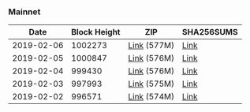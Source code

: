 ### Mainnet

|    Date    | Block Height | ZIP | SHA256SUMS |
| ---------- | ------------ | --- | ---------- |
| 2019-02-06 | 1002273 | [Link](https://s3-ap-southeast-2.amazonaws.com/ion-bootstrap/mainnet/2019-02-06/bootstrap.dat.zip) (577M) | [Link](https://s3-ap-southeast-2.amazonaws.com/ion-bootstrap/mainnet/2019-02-06/SHA256SUMS) |
| 2019-02-05 | 1000847 | [Link](https://s3-ap-southeast-2.amazonaws.com/ion-bootstrap/mainnet/2019-02-05/bootstrap.dat.zip) (576M) | [Link](https://s3-ap-southeast-2.amazonaws.com/ion-bootstrap/mainnet/2019-02-05/SHA256SUMS) |
| 2019-02-04 | 999430 | [Link](https://s3-ap-southeast-2.amazonaws.com/ion-bootstrap/mainnet/2019-02-04/bootstrap.dat.zip) (576M) | [Link](https://s3-ap-southeast-2.amazonaws.com/ion-bootstrap/mainnet/2019-02-04/SHA256SUMS) |
| 2019-02-03 | 997993 | [Link](https://s3-ap-southeast-2.amazonaws.com/ion-bootstrap/mainnet/2019-02-03/bootstrap.dat.zip) (575M) | [Link](https://s3-ap-southeast-2.amazonaws.com/ion-bootstrap/mainnet/2019-02-03/SHA256SUMS) |
| 2019-02-02 | 996571 | [Link](https://s3-ap-southeast-2.amazonaws.com/ion-bootstrap/mainnet/2019-02-02/bootstrap.dat.zip) (574M) | [Link](https://s3-ap-southeast-2.amazonaws.com/ion-bootstrap/mainnet/2019-02-02/SHA256SUMS) |
